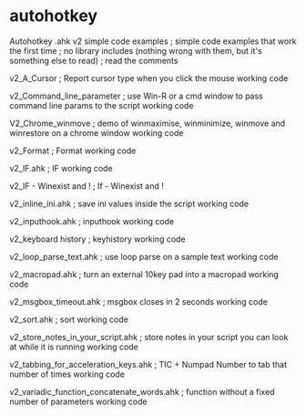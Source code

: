# autohotkey
Autohotkey .ahk v2 simple code examples
;  simple code examples that work the first time
;  no library includes (nothing wrong with them, but it's something else to read)
;  read the comments

v2_A_Cursor ;   Report cursor type when you click the mouse working code

v2_Command_line_parameter ; use Win-R or a cmd window to pass command line params to the script working code

V2_Chrome_winmove ; demo of winmaximise, winminimize, winmove and winrestore on a chrome window working code

v2_Format ;   Format working code

v2_IF.ahk ;    IF working code

v2_IF - Winexist and ! ;	If - Winexist and !

v2_inline_ini.ahk ;   save ini values inside the script working code

v2_inputhook.ahk ;   inputhook working code

v2_keyboard history ;  keyhistory working code

v2_loop_parse_text.ahk ; use loop parse on a sample text working code

v2_macropad.ahk ;   turn an external 10key pad into a macropad working code

v2_msgbox_timeout.ahk ;  msgbox closes in 2 seconds working code

v2_sort.ahk ;  sort working code

v2_store_notes_in_your_script.ahk ; store notes in your script you can look at while it is running working code

v2_tabbing_for_acceleration_keys.ahk ;  TIC + Numpad Number to tab that number of times working code

v2_variadic_function_concatenate_words.ahk ;  function without a fixed number of parameters working code
